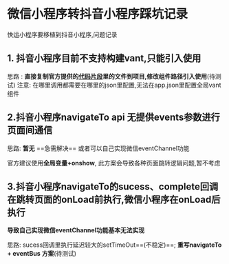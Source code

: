 # 微信小程序转抖音小程序踩坑记录



快运小程序要移植到抖音小程序,问题记录



##  1. 抖音小程序目前不支持构建vant,只能引入使用



思路 :  **直接复制官方提供的[代码片段](https://developer.open-douyin.com/ide/minicode/k6tEwbU)里的文件到项目,修改组件路径引入使用**(待测试)
		注意: 在哪里调用都需要在哪里的json里配置,无法在app.json里配置全局vant组件



## 2.抖音小程序navigateTo api 无提供events参数进行页面间通信



思路: **暂无** ==急需解决== 或者可以自己实现微信eventChannel功能

官方建议使用**全局变量+onshow**, 此方案会导致各种页面跳转逻辑问题,暂不考虑





##  3.抖音小程序navigateTo的sucess、complete回调在跳转页面的onLoad前执行,微信小程序在onLoad后执行



**导致自己实现微信eventChannel功能基本无法实现**



思路: sucess回调里执行延迟较大的setTimeOut==(不稳定)==;
				 **重写navigateTo + eventBus 方案**(待测试)







